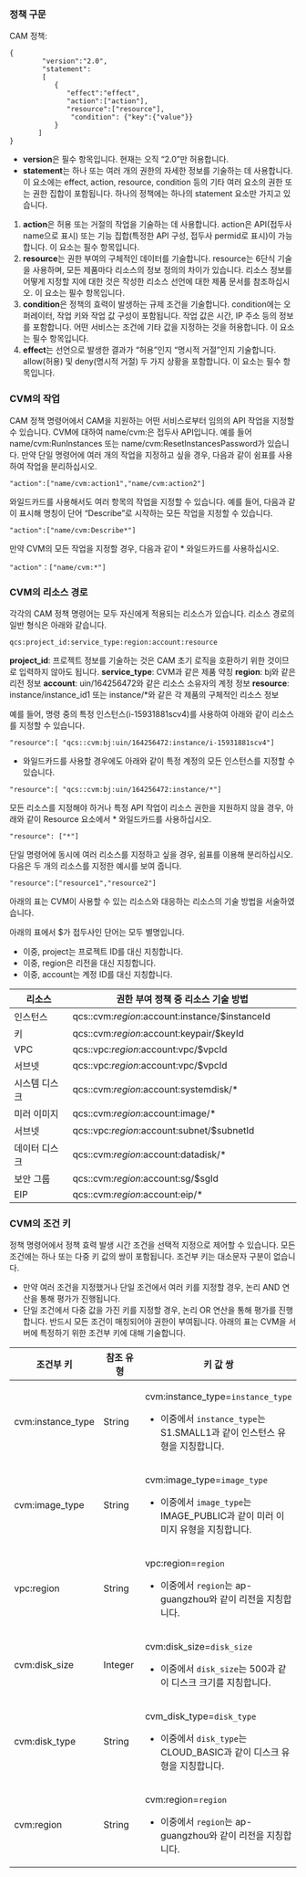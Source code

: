 
<span id = "celueyufa"></span>
### 정책 구문
CAM 정책:

```
{	 
        "version":"2.0", 
        "statement": 
        [ 
           { 
              "effect":"effect", 
              "action":["action"], 
              "resource":["resource"], 
               "condition": {"key":{"value"}} 
           } 
       ] 
} 

```
- **version**은 필수 항목입니다. 현재는 오직 “2.0”만 허용합니다.
- **statement**는 하나 또는 여러 개의 권한의 자세한 정보를 기술하는 데 사용합니다. 이 요소에는 effect, action, resource, condition 등의 기타 여러 요소의 권한 또는 권한 집합이 포함됩니다. 하나의 정책에는 하나의 statement 요소만 가지고 있습니다.
 1. **action**은 허용 또는 거절의 작업을 기술하는 데 사용합니다. action은 API(접두사 name으로 표시) 또는 기능 집합(특정한 API 구성, 접두사 permid로 표시)이 가능합니다. 이 요소는 필수 항목입니다.
 2. **resource**는 권한 부여의 구체적인 데이터를 기술합니다. resource는 6단식 기술을 사용하며, 모든 제품마다 리소스의 정보 정의의 차이가 있습니다. 리소스 정보를 어떻게 지정할 지에 대한 것은 작성한 리소스 선언에 대한 제품 문서를 참조하십시오. 이 요소는 필수 항목입니다.
 3. **condition**은 정책의 효력이 발생하는 규제 조건을 기술합니다. condition에는 오퍼레이터, 작업 키와 작업 값 구성이 포함됩니다. 작업 값은 시간, IP 주소 등의 정보를 포함합니다. 어떤 서비스는 조건에 기타 값을 지정하는 것을 허용합니다. 이 요소는 필수 항목입니다.
 4. **effect**는 선언으로 발생한 결과가 “허용”인지 “명시적 거절”인지 기술합니다. allow(허용) 및 deny(명시적 거절) 두 가지 상황을 포함합니다. 이 요소는 필수 항목입니다.

<span id = "caozuo"></span>
### CVM의 작업

CAM 정책 명령어에서 CAM을 지원하는 어떤 서비스로부터 임의의 API 작업을 지정할 수 있습니다. CVM에 대하여 name/cvm:은 접두사 API입니다. 예를 들어 name/cvm:RunInstances 또는 name/cvm:ResetInstancesPassword가 있습니다.
만약 단일 명령어에 여러 개의 작업을 지정하고 싶을 경우, 다음과 같이 쉼표를 사용하여 작업을 분리하십시오.
```
"action":["name/cvm:action1","name/cvm:action2"]
```
와일드카드를 사용해서도 여러 항목의 작업을 지정할 수 있습니다. 예를 들어, 다음과 같이 표시해 명칭이 단어 “Describe”로 시작하는 모든 작업을 지정할 수 있습니다.
```
"action":["name/cvm:Describe*"]
```
만약 CVM의 모든 작업을 지정할 경우, 다음과 같이 * 와일드카드를 사용하십시오.
```
"action"：["name/cvm:*"]
```

<span id = "ziyuanlujing"></span> 
### CVM의 리소스 경로
각각의 CAM 정책 명령어는 모두 자신에게 적용되는 리소스가 있습니다.
리소스 경로의 일반 형식은 아래와 같습니다.
```
qcs:project_id:service_type:region:account:resource
```
**project_id**: 프로젝트 정보를 기술하는 것은 CAM 초기 로직을 호환하기 위한 것이므로 입력하지 않아도 됩니다.
**service_type**: CVM과 같은 제품 약칭
**region**: bj와 같은 리전 정보
**account**: uin/164256472와 같은 리소스 소유자의 계정 정보
**resource**: instance/instance_id1 또는 instance/*와 같은 각 제품의 구체적인 리소스 정보

예를 들어, 명령 중의 특정 인스턴스(i-15931881scv4)를 사용하여 아래와 같이 리소스를 지정할 수 있습니다.
```
"resource":[ "qcs::cvm:bj:uin/164256472:instance/i-15931881scv4"]
```
* 와일드카드를 사용할 경우에도 아래와 같이 특정 계정의 모든 인스턴스를 지정할 수 있습니다.
```
"resource":[ "qcs::cvm:bj:uin/164256472:instance/*"]
```

모든 리소스를 지정해야 하거나 특정 API 작업이 리소스 권한을 지원하지 않을 경우, 아래와 같이 Resource 요소에서 * 와일드카드를 사용하십시오.
```
"resource": ["*"]
```
단일 명령어에 동시에 여러 리소스를 지정하고 싶을 경우, 쉼표를 이용해 분리하십시오. 다음은 두 개의 리소스를 지정한 예시를 보여 줍니다.
```
"resource":["resource1","resource2"]
```
아래의 표는 CVM이 사용할 수 있는 리소스와 대응하는 리소스의 기술 방법을 서술하였습니다.
<style>
table th:nth-of-type(1){
width:250px;
}
table th:nth-of-type(2){
width:500px;
}
</style>
아래의 표에서 $가 접두사인 단어는 모두 별명입니다.
- 이중, project는 프로젝트 ID를 대신 지칭합니다.
- 이중, region은 리전을 대신 지칭합니다.
- 이중, account는 계정 ID를 대신 지칭합니다.

| 리소스 | 권한 부여 정책 중 리소스 기술 방법 |
|-------|-------|
|인스턴스|  qcs::cvm:$region:$account:instance/$instanceId|
|키|  qcs::cvm:$region:$account:keypair/$keyId|
|VPC|  qcs::vpc:$region:$account:vpc/$vpcId|
|서브넷|   qcs::vpc:$region:$account:vpc/$vpcId|
|시스템 디스크|  qcs::cvm:$region:$account:systemdisk/*|
|미러 이미지|   qcs::cvm:$region:$account:image/*|
|서브넷|  qcs::vpc:$region:$account:subnet/$subnetId|
|데이터 디스크|  qcs::cvm:$region:$account:datadisk/*|
|보안 그룹|  qcs::cvm:$region:$account:sg/$sgId|
|EIP|  qcs::cvm:$region:$account:eip/*|

 

<span id = "tiaojianmiyue"></span>
### CVM의 조건 키
정책 명령어에서 정책 효력 발생 시간 조건을 선택적 지정으로 제어할 수 있습니다. 모든 조건에는 하나 또는 다중 키 값의 쌍이 포함됩니다. 조건부 키는 대소문자 구분이 없습니다.

- 만약 여러 조건을 지정했거나 단일 조건에서 여러 키를 지정할 경우, 논리 AND 연산을 통해 평가가 진행됩니다.
- 단일 조건에서 다중 값을 가진 키를 지정할 경우, 논리 OR 연산을 통해 평가를 진행합니다. 반드시 모든 조건이 매칭되어야 권한이 부여됩니다.
아래의 표는 CVM을 서버에 특정하기 위한 조건부 키에 대해 기술합니다.
<table class="tableblock frame-all grid-all spread">
<colgroup>
<col style="width: 25%;">
<col style="width: 25%;">
<col style="width: 50%;">
</colgroup>
<thead>
<tr>
<th class="tableblock halign-left valign-top">조건부 키</th>
<th class="tableblock halign-left valign-top">참조 유형</th>
<th class="tableblock halign-left valign-top">키 값 쌍</th>
</tr>
</thead>
<tbody>
<tr>
<td class="tableblock halign-left valign-top"><div><div class="paragraph">
<p>cvm:instance_type</p>
</div></div></td>
<td class="tableblock halign-left valign-top"><div><div class="paragraph">
<p>String</p>
</div></div></td>
<td class="tableblock halign-left valign-top"><div><div class="paragraph">
<p>cvm:instance_type=<code>instance_type</code></p>
</div>
<div class="ulist">
<ul>
<li>
<p> 이중에서 <code>instance_type</code>는 S1.SMALL1과 같이 인스턴스 유형을 지칭합니다.</p>
</li>
</ul>
</div></div></td>
</tr>
<tr>
<td class="tableblock halign-left valign-top"><div><div class="paragraph">
<p>cvm:image_type</p>
</div></div></td>
<td class="tableblock halign-left valign-top"><div><div class="paragraph">
<p>String</p>
</div></div></td>
<td class="tableblock halign-left valign-top"><div><div class="paragraph">
<p>cvm:image_type=<code>image_type</code></p>
</div>
<div class="ulist">
<ul>
<li>
<p> 이중에서 <code>image_type</code>는 IMAGE_PUBLIC과 같이 미러 이미지 유형을 지칭합니다.</p>
</li>
</ul>
</div></div></td>
</tr>
<tr>
<td class="tableblock halign-left valign-top"><div><div class="paragraph">
<p>vpc:region</p>
</div></div></td>
<td class="tableblock halign-left valign-top"><div><div class="paragraph">
<p>String</p>
</div></div></td>
<td class="tableblock halign-left valign-top"><div><div class="paragraph">
<p>vpc:region=<code>region</code></p>
</div>
<div class="ulist">
<ul>
<li>
<p>이중에서 <code>region</code>는 ap-guangzhou와 같이 리전을 지칭합니다.</p>
</li>
</ul>
</div></div></td>
</tr>
<tr>
<td class="tableblock halign-left valign-top"><div><div class="paragraph">
<p>cvm:disk_size</p>
</div></div></td>
<td class="tableblock halign-left valign-top"><div><div class="paragraph">
<p>Integer</p>
</div></div></td>
<td class="tableblock halign-left valign-top"><div><div class="paragraph">
<p>cvm:disk_size=<code>disk_size</code></p>
</div>
<div class="ulist">
<ul>
<li>
<p> 이중에서 <code>disk_size</code>는 500과 같이 디스크 크기를 지칭합니다.</p>
</li>
</ul>
</div></div></td>
</tr>
<tr>
<td class="tableblock halign-left valign-top"><div><div class="paragraph">
<p>cvm:disk_type</p>
</div></div></td>
<td class="tableblock halign-left valign-top"><div><div class="paragraph">
<p>String</p>
</div></div></td>
<td class="tableblock halign-left valign-top"><div><div class="paragraph">
<p>cvm_disk_type=<code>disk_type</code></p>
</div>
<div class="ulist">
<ul>
<li>
<p>이중에서 <code>disk_type</code>는 CLOUD_BASIC과 같이 디스크 유형을 지칭합니다.</p>
</li>
</ul>
</div></div></td>
</tr>
<tr>
<td class="tableblock halign-left valign-top"><div><div class="paragraph">
<p>cvm:region</p>
</div></div></td>
<td class="tableblock halign-left valign-top"><div><div class="paragraph">
<p>String</p>
</div></div></td>
<td class="tableblock halign-left valign-top"><div><div class="paragraph">
<p>cvm:region=<code>region</code></p>
</div>
<div class="ulist">
<ul>
<li>
<p>이중에서 <code>region</code>는 ap-guangzhou와 같이 리전을 지칭합니다.</p>
</li>
</ul>
</div></div></td>
</tr>
</tbody>
</table>
